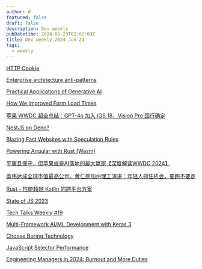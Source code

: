 ```yaml
---
author: W
featured: false
draft: false
description: Dev weekly
pubDatetime: 2024-06-23T02:02:03Z
title: Dev weekly 2024-Jun-24
tags:
  - weekly
---
```


[HTTP Cookie](https://http.dev/cookie)

[Enterprise architecture anti-patterns](https://www.ben-morris.com/enterprise-architecture-anti-patterns/)

[Practical Applications of Generative AI](https://www.infoq.com/minibooks/practical-generative-ai-2024/)

[How We Improved Form Load Times](https://formcrafts.com/blog/200ms-page-load-time?utm_source=pocket_shared)

[苹果 WWDC 超全总结：GPT-4o 加入 iOS 18，Vision Pro 国行确定](https://mp.weixin.qq.com/s/glyZNakqEto2qTBrOaSoHQ?utm_source=pocket_shared)

[NestJS on Deno?](https://uptownhr.com/blog/nest-on-deno/)

[Blazing Fast Websites with Speculation Rules](https://www.debugbear.com/blog/speculation-rules)

[Powering Angular with Rust (Wasm)](https://medium.com/@eugeniyoz/powering-angular-with-rust-wasm-0eed1668a51c)

[平庸且保守，但苹果或是AI落地的最大赢家【深度解读WWDC 2024】](https://www.youtube.com/watch?v=oERpVnnl0NQ)

[英伟达成全球市值最高公司，黄仁勋加州理工演讲：年轻人抓住机会，要跑不要走](https://www.jiqizhixin.com/articles/2024-06-19-9)

[Rust - 性能超越 Kotlin 的跨平台方案](https://mp.weixin.qq.com/s/b8lHRfk5G2yN7pkoURU7CA)

[State of JS 2023](https://2023.stateofjs.com/en-US)

[Tech Talks Weekly #19](https://techtalksweekly.substack.com/p/tech-talks-weekly-19)

[Multi-Framework AI/ML Development with Keras 3](https://towardsdatascience.com/multi-framework-ai-ml-development-with-keras-3-cf7be29eb23d)

[Choose Boring Technology](https://boringtechnology.club/)

[JavaScript Selector Performance](https://gomakethings.com/javascript-selector-performance/)

[Engineering Managers in 2024: Burnout and More Duties](https://thenewstack.io/engineering-managers-in-2024-burnout-and-more-duties/)

[]()

[]()

[]()

[]()

[]()

[]()

[]()

[]()

[]()

[]()

[]()

[]()

[]()

[]()

[]()

[]()

[]()

[]()

[]()

[]()

[]()

[]()

[]()

[]()

[]()

[]()
